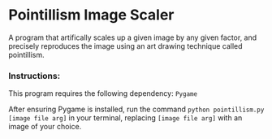 # Pointillism Image Scaler

A program that artifically scales up a given image by any given factor, and precisely reproduces the image using an art drawing technique called pointillism.

### Instructions:

This program requires the following dependency: ```Pygame```

After ensuring Pygame is installed, run the command ```python pointillism.py [image file arg]``` in your terminal, replacing ```[image file arg]``` with an image of your choice.
